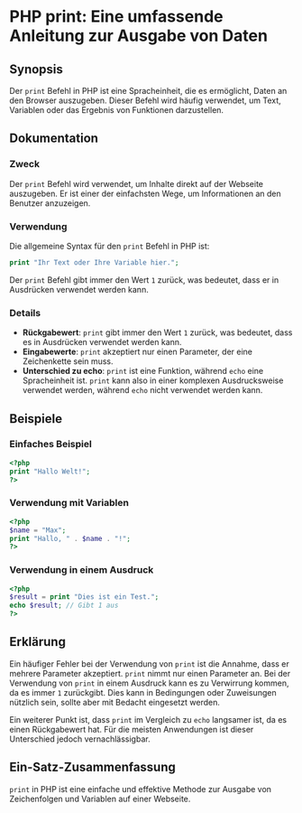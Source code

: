 <!--
Meta Description: # PHP print: Eine umfassende Anleitung zur Ausgabe von Daten ## Synopsis Der `print` Befehl in PHP ist eine Spracheinheit, die es ermöglicht, Daten an...
Meta Keywords: print, php, ist, der, eine
-->

# PHP print: Eine umfassende Anleitung zur Ausgabe von Daten

## Synopsis
Der `print` Befehl in PHP ist eine Spracheinheit, die es ermöglicht, Daten an den Browser auszugeben. Dieser Befehl wird häufig verwendet, um Text, Variablen oder das Ergebnis von Funktionen darzustellen.

## Dokumentation
### Zweck
Der `print` Befehl wird verwendet, um Inhalte direkt auf der Webseite auszugeben. Er ist einer der einfachsten Wege, um Informationen an den Benutzer anzuzeigen.

### Verwendung
Die allgemeine Syntax für den `print` Befehl in PHP ist:

```php
print "Ihr Text oder Ihre Variable hier.";
```

Der `print` Befehl gibt immer den Wert `1` zurück, was bedeutet, dass er in Ausdrücken verwendet werden kann.

### Details
- **Rückgabewert**: `print` gibt immer den Wert `1` zurück, was bedeutet, dass es in Ausdrücken verwendet werden kann.
- **Eingabewerte**: `print` akzeptiert nur einen Parameter, der eine Zeichenkette sein muss.
- **Unterschied zu echo**: `print` ist eine Funktion, während `echo` eine Spracheinheit ist. `print` kann also in einer komplexen Ausdrucksweise verwendet werden, während `echo` nicht verwendet werden kann.

## Beispiele
### Einfaches Beispiel
```php
<?php
print "Hallo Welt!";
?>
```

### Verwendung mit Variablen
```php
<?php
$name = "Max";
print "Hallo, " . $name . "!";
?>
```

### Verwendung in einem Ausdruck
```php
<?php
$result = print "Dies ist ein Test.";
echo $result; // Gibt 1 aus
?>
```

## Erklärung
Ein häufiger Fehler bei der Verwendung von `print` ist die Annahme, dass er mehrere Parameter akzeptiert. `print` nimmt nur einen Parameter an. Bei der Verwendung von `print` in einem Ausdruck kann es zu Verwirrung kommen, da es immer `1` zurückgibt. Dies kann in Bedingungen oder Zuweisungen nützlich sein, sollte aber mit Bedacht eingesetzt werden.

Ein weiterer Punkt ist, dass `print` im Vergleich zu `echo` langsamer ist, da es einen Rückgabewert hat. Für die meisten Anwendungen ist dieser Unterschied jedoch vernachlässigbar.

## Ein-Satz-Zusammenfassung
`print` in PHP ist eine einfache und effektive Methode zur Ausgabe von Zeichenfolgen und Variablen auf einer Webseite.